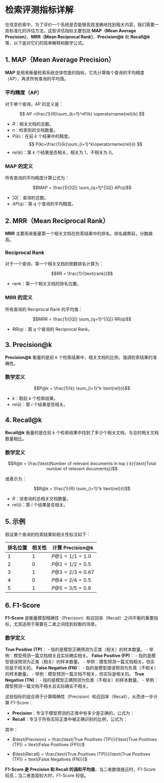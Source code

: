 
# 检索评测指标详解

在信息检索中，为了评价一个系统是否能够高效准确地找到相关内容，我们需要一些标准化的评估方法。这些评估指标主要包括 **MAP（Mean Average Precision）**、**MRR（Mean Reciprocal Rank）**、**Precision@k** 和 **Recall@k** 等，以下是对它们的简单解释和数学公式。

## 1. MAP（Mean Average Precision）

**MAP** 是用来衡量检索系统总体性能的指标，它先计算每个查询的平均精度（AP），再求所有查询的平均值。

### 平均精度（AP）

对于单个查询，AP 的定义是：

$$
AP =\frac{1}{R}\sum_{k=1}^nP(k)⋅\operatorname{rel}(k)
$$

- $R$：相关文档的总数。
- $n$：检索到的文档数量。
- $P(k)$：在前 $k$ 个结果中的精度。
	$$
	P(k)=\frac{1}{k}\sum_{i=1}^k\operatorname{rel}(i)
	$$
- $\text{rel}(k)$：第 $k$ 个结果是否相关，相关为 $1$，不相关为 $0$。

### MAP 的定义

所有查询的平均精度计算公式为：

$$MAP = \frac{1}{|Q|} \sum_{q=1}^{|Q|} AP(q)$$

- $|Q|$：查询的总数。
- $AP(q)$：第 $q$ 个查询的平均精度。

## 2. MRR（Mean Reciprocal Rank）

**MRR** 主要用来衡量第一个相关文档在检索结果中的排名，排名越靠前，分数越高。

### Reciprocal Rank

对于一个查询，第一个相关文档的倒数排名计算为：

$$RR = \frac{1}{\text{rank}}$$

- $\text{rank}$：第一个相关文档的排名位置。

### MRR 的定义

所有查询的 Reciprocal Rank 的平均值：

$$MRR = \frac{1}{|Q|} \sum_{q=1}^{|Q|} RR(q)$$

- $RR(q)$：第 $q$ 个查询的 Reciprocal Rank。

## 3. Precision@k

**Precision@k** 衡量的是前 $k$ 个检索结果中，相关文档的比例，强调检索结果的准确性。

### 数学定义

$$P@k = \frac{1}{k} \sum_{i=1}^k \text{rel}(i)$$

- $k$：取前 $k$ 个检索结果。
- $\text{rel}(i)$：第 $i$ 个结果是否相关。

## 4. Recall@k

**Recall@k** 衡量的是在前 $k$ 个检索结果中找到了多少个相关文档，与总的相关文档数量相比。

### 数学定义

$$R@k = \frac{\text{Number of relevant documents in top } k}{\text{Total number of relevant documents}}$$

或表示为：

$$R@k = \frac{1}{R} \sum_{i=1}^k \text{rel}(i)$$

- $R$：该查询的总相关文档数量。
- $\text{rel}(i)$：第 $i$ 个结果是否相关。

## 5. 示例

假设某个查询的检索结果和相关性标注如下：

|排名位置|相关性|计算 Precision@k|
|---|---|---|
|1|1|$P@1 = 1/1 = 1.0$|
|2|0|$P@2 = 1/2 = 0.5$|
|3|1|$P@3 = 2/3 \approx 0.67$|
|4|0|$P@4 = 2/4 = 0.5$|
|5|1|$P@5 = 3/5 = 0.6$|

## 6. F1-Score

**F1-Score** 是衡量模型精确性（Precision）和召回率（Recall）之间平衡的重要指标，尤其适用于需要在二者之间找到权衡的场景。

### 数学定义

 **True Positive (TP)**：
    - 指的是模型正确预测为正类（相关）的样本数量。
    - 举例：模型预测一篇文档相关且实际确实相关。
**False Positive (FP)**：
    - 指的是模型错误预测为正类（相关）的样本数量。
    - 举例：模型预测一篇文档相关，但实际是不相关的。
**False Negative (FN)**：
    - 指的是模型错误预测为负类（不相关）的样本数量。
    - 举例：模型预测一篇文档不相关，但实际是相关的。
**True Negative (TN)**：
    - 指的是模型正确预测为负类（不相关）的样本数量。
    - 举例：模型预测一篇文档不相关且实际确实不相关。

这些指标的组合用于计算精确性（Precision）和召回率（Recall），从而进一步计算 F1-Score：

- **Precision**：专注于模型预测的正类中有多少是正确的，公式为：
- **Recall**：专注于所有实际正类中被正确识别的比例，公式为：

其中：

- $\text{Precision} = \frac{\text{True Positives (TP)}}{\text{True Positives (TP)} + \text{False Positives (FP)}}$
    
- $\text{Recall} = \frac{\text{True Positives (TP)}}{\text{True Positives (TP)} + \text{False Negatives (FN)}}$
    

**F1-Score 是 Precision 和 Recall 的调和平均值**，当二者数值接近时，F1-Score 较高；当二者差距较大时，F1-Score 较低。